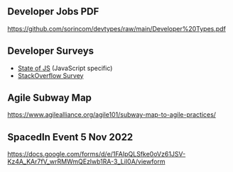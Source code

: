 ## Developer Jobs PDF
https://github.com/sorincom/devtypes/raw/main/Developer%20Types.pdf

## Developer Surveys

- [State of JS](https://2021.stateofjs.com/en-US/libraries/front-end-frameworks) (JavaScript specific)
- [StackOverflow Survey](https://survey.stackoverflow.co/2022/#overview)

## Agile Subway Map
https://www.agilealliance.org/agile101/subway-map-to-agile-practices/

## SpacedIn Event 5 Nov 2022
https://docs.google.com/forms/d/e/1FAIpQLSfke0oVz61JSV-Kz4A_KAr7fV_wrRMWmQEzlwb1RA-3_LiI0A/viewform
